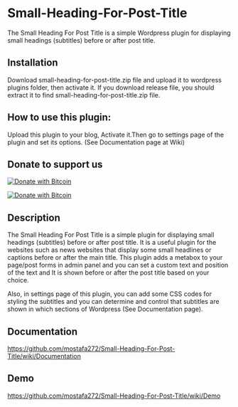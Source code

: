 # Small-Heading-For-Post-Title
The Small Heading For Post Title is a simple Wordpress plugin for displaying small headings (subtitles) before or after post title.        

## Installation                            
Download small-heading-for-post-title.zip file and upload it to wordpress plugins folder, then activate it. If you download release file,
you should extract it to find small-heading-for-post-title.zip file.                          

## How to use this plugin:                    
Upload this plugin to your blog, Activate it.Then go to settings page of the plugin and set its options. (See Documentation page at Wiki)


## Donate to support us                                     
                                                                   
[![Donate with Bitcoin](https://en.cryptobadges.io/badge/small/16f1DStB3YG3R4BMTa1zGYRxN9i7FAqtUX)](https://en.cryptobadges.io/donate/16f1DStB3YG3R4BMTa1zGYRxN9i7FAqtUX)
                                                   
[![Donate with Bitcoin](https://en.cryptobadges.io/badge/big/16f1DStB3YG3R4BMTa1zGYRxN9i7FAqtUX)](https://en.cryptobadges.io/donate/16f1DStB3YG3R4BMTa1zGYRxN9i7FAqtUX)  
                                   
                                   
## Description                                                   
                
The Small Heading For Post Title is a simple plugin for displaying small headings (subtitles) before or after post title. It is a useful plugin
for the websites such as news websites that display some small headlines or captions before or after the main title. This plugin adds
a metabox to your page/post forms in admin panel and you can set a custom text and position of the text and It is shown before or after
the post title based on your choice.                           

Also, in settings page of this plugin, you can add some CSS codes for styling the subtitles and you can determine and control that
subtitles are shown in which sections of Wordpress (See Documentation page).                 

## Documentation             

https://github.com/mostafa272/Small-Heading-For-Post-Title/wiki/Documentation
                                  
                                  
## Demo                       
                
https://github.com/mostafa272/Small-Heading-For-Post-Title/wiki/Demo                             
